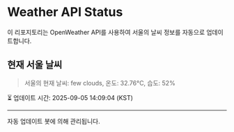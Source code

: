 
# Weather API Status

이 리포지토리는 OpenWeather API를 사용하여 서울의 날씨 정보를 자동으로 업데이트합니다.

## 현재 서울 날씨
> 서울의 현재 날씨: few clouds, 온도: 32.76°C, 습도: 52%

⏳ 업데이트 시간: 2025-09-05 14:09:04 (KST)

---
자동 업데이트 봇에 의해 관리됩니다.
